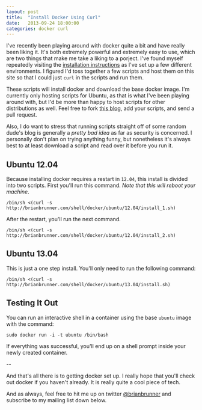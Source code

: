 ```yaml
---
layout: post
title:  "Install Docker Using Curl"
date:   2013-09-24 18:00:00
categories: docker curl
---
```


I've recently been playing around with docker quite a bit and have really been liking it. It's
both extremely powerful and extremely easy to use, which are two things that make me take a
liking to a porject. I've found myself repeatedly visiting the 
[installation instructions](http://docs.docker.io/en/latest/installation/ubuntulinux/) as I've
set up a few different environments. I figured I'd toss together a few scripts and host them
on this site so that I could just `curl` in the scripts and run them.

These scripts will install docker and download the base docker image. I'm currently only hosting
scripts for Ubuntu, as that is what I've been playing around with, but I'd be more than happy
to host scripts for other distributions as well. Feel free to fork [this blog](https://github.com/brianbrunner/brianbrunner.github.io),
add your scripts, and send a pull request.


Also, I do want to stress that running scripts straight off of some random dude's blog is
generally a _pretty bad idea_ as far as security is concerned. I personally don't plan on 
trying anything funny, but nonetheless it's always best to at least download a script and
read over it before you run it.

Ubuntu 12.04
------------

Because installing docker requires a restart in `12.04`, this install is divided into two 
scripts. First you'll run this command. _Note that this will reboot your machine_.

    /bin/sh <(curl -s http://brianbrunner.com/shell/docker/ubuntu/12.04/install_1.sh) 

After the restart, you'll run the next command.

    /bin/sh <(curl -s http://brianbrunner.com/shell/docker/ubuntu/12.04/install_2.sh)

Ubuntu 13.04
------------

This is just a one step install. You'll only need to run the following command:

    /bin/sh <(curl -s http://brianbrunner.com/shell/docker/ubuntu/13.04/install.sh)

Testing It Out
--------------

You can run an interactive shell in a container using the base `ubuntu` image with the command:

    sudo docker run -i -t ubuntu /bin/bash

If everything was successful, you'll end up on a shell prompt inside your newly created container.

--

And that's all there is to getting docker set up. I really hope that you'll check out docker if you haven't
already. It is really quite a cool piece of tech. 

And as always, feel free to hit me up 
on twitter [@brianbrunner](https://twitter.com/brianbrunner) and subscribe to my mailing list down
below.
